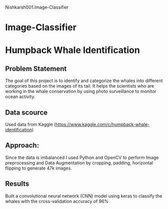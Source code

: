 Nishkarsh001.Image-Classifier
# Image-Classifier

# Humpback Whale Identification
## Problem Statement
The goal of this project is to identify and categorize the whales into different categories based on the images of its tail. It helps the scientists who are working in the whale conservation by using photo surveillance to monitor ocean activity.

## Data scource
Used data from Kaggle (https://www.kaggle.com/c/humpback-whale-identification)

## Approach:
Since the data is imbalanced I used Python and OpenCV to perform Image preprocessing and Data Augmentation by cropping, padding, horizontal flipping to generate 47k images. 

## Results
Built a convolutional neural network (CNN) model using keras to classify the whales with the cross-validation accuracy of 96%

